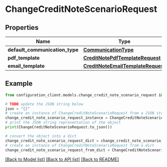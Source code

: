 # ChangeCreditNoteScenarioRequest


## Properties

Name | Type | Description | Notes
------------ | ------------- | ------------- | -------------
**default_communication_type** | [**CommunicationType**](CommunicationType.md) |  | [optional] 
**pdf_template** | [**CreditNotePdfTemplateRequest**](CreditNotePdfTemplateRequest.md) |  | [optional] 
**email_template** | [**CreditNoteEmailTemplateRequest**](CreditNoteEmailTemplateRequest.md) |  | [optional] 

## Example

```python
from configuration_client.models.change_credit_note_scenario_request import ChangeCreditNoteScenarioRequest

# TODO update the JSON string below
json = "{}"
# create an instance of ChangeCreditNoteScenarioRequest from a JSON string
change_credit_note_scenario_request_instance = ChangeCreditNoteScenarioRequest.from_json(json)
# print the JSON string representation of the object
print(ChangeCreditNoteScenarioRequest.to_json())

# convert the object into a dict
change_credit_note_scenario_request_dict = change_credit_note_scenario_request_instance.to_dict()
# create an instance of ChangeCreditNoteScenarioRequest from a dict
change_credit_note_scenario_request_from_dict = ChangeCreditNoteScenarioRequest.from_dict(change_credit_note_scenario_request_dict)
```
[[Back to Model list]](../README.md#documentation-for-models) [[Back to API list]](../README.md#documentation-for-api-endpoints) [[Back to README]](../README.md)


